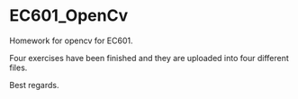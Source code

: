 # EC601_OpenCv

Homework for opencv for EC601.

Four exercises have been finished and they are uploaded into four different files.

Best regards.

